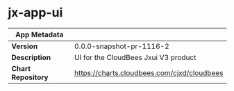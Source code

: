 # jx-app-ui

|App Metadata||
|---|---|
| **Version** | 0.0.0-snapshot-pr-1116-2 |
| **Description** | UI for the CloudBees Jxui V3 product |
| **Chart Repository** | https://charts.cloudbees.com/cjxd/cloudbees |
